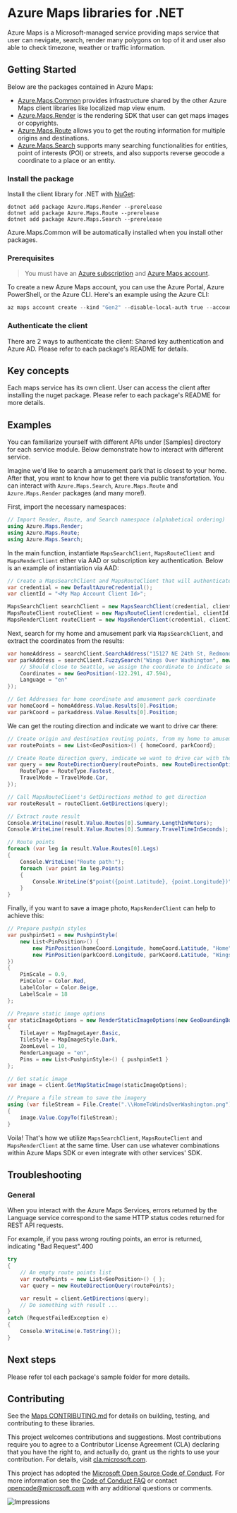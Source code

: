 # Azure Maps libraries for .NET

Azure Maps is a Microsoft-managed service providing maps service that user can nevigate, search, render many polygons on top of it and user also able to check timezone, weather or traffic information.

## Getting Started

Below are the packages contained in Azure Maps:

- [Azure.Maps.Common][common] provides infrastructure shared by the other Azure Maps client libraries like localized map view enum.
- [Azure.Maps.Render][render] is the rendering SDK that user can get maps images or copyrights.
- [Azure.Maps.Route][route] allows you to get the routing information for multiple origins and destinations.
- [Azure.Maps.Search][search] supports many searching functionalities for entities, point of interests (POI) or streets, and also supports reverse geocode a coordinate to a place or an entity.

### Install the package

Install the client library for .NET with [NuGet](https://www.nuget.org/):

```dotnetcli
dotnet add package Azure.Maps.Render --prerelease
dotnet add package Azure.Maps.Route --prerelease
dotnet add package Azure.Maps.Search --prerelease
```

Azure.Maps.Common will be automatically installed when you install other packages.

### Prerequisites

> You must have an [Azure subscription](https://azure.microsoft.com/free/dotnet/) and [Azure Maps account](https://docs.microsoft.com/azure/azure-maps/quick-demo-map-app#create-an-azure-maps-account).

To create a new Azure Maps account, you can use the Azure Portal, Azure PowerShell, or the Azure CLI. Here's an example using the Azure CLI:

```powershell
az maps account create --kind "Gen2" --disable-local-auth true --account-name "myMapAccountName" --resource-group "<resource group>" --sku "G2" --accept-tos
```

### Authenticate the client

There are 2 ways to authenticate the client: Shared key authentication and Azure AD. Please refer to each package's README for details.

## Key concepts

Each maps service has its own client. User can access the client after installing the nuget package. Please refer to each package's README for more details.

## Examples

You can familiarize yourself with different APIs under [Samples] directory for each service module. Below demonstrate how to interact with different service.

Imagine we'd like to search a amusement park that is closest to your home. After that, you want to know how to get there via public transfortation. You can interact with `Azure.Maps.Search`, `Azure.Maps.Route` and `Azure.Maps.Render` packages (and many more!).

First, import the necessary namespaces:

```C#
// Import Render, Route, and Search namespace (alphabetical ordering)
using Azure.Maps.Render;
using Azure.Maps.Route;
using Azure.Maps.Search;
```

In the main function, instantiate `MapsSearchClient`, `MapsRouteClient` and `MapsRenderClient` either via AAD or subscription key authentication. Below is an example of instantiation via AAD:

```C#
// Create a MapsSearchClient and MapsRouteClient that will authenticate through Active Directory
var credential = new DefaultAzureCredential();
var clientId = "<My Map Account Client Id>";

MapsSearchClient searchClient = new MapsSearchClient(credential, clientId);
MapsRouteClient routeClient = new MapsRouteClient(credential, clientId);
MapsRenderClient routeClient = new MapsRenderClient(credential, clientId);
```

Next, search for my home and amusement park via `MapsSearchClient`, and extract the coordinates from the results:

```C#
var homeAddress = searchClient.SearchAddress("15127 NE 24th St, Redmond, WA 98052");
var parkAddress = searchClient.FuzzySearch("Wings Over Washington", new FuzzySearchOptions {
    // Should close to Seattle, we assign the coordinate to indicate search nearby
    Coordinates = new GeoPosition(-122.291, 47.594),
    Language = "en"
});

// Get Addresses for home coordinate and amusement park coordinate
var homeCoord = homeAddress.Value.Results[0].Position;
var parkCoord = parkaddress.Value.Results[0].Position;
```

We can get the routing direction and indicate we want to drive car there:

```C#
// Create origin and destination routing points, from my home to amusement park
var routePoints = new List<GeoPosition>() { homeCoord, parkCoord};

// Create Route direction query, indicate we want to drive car with the fastest route
var query = new RouteDirectionQuery(routePoints, new RouteDirectionOptions() {
    RouteType = RouteType.Fastest,
    TravelMode = TravelMode.Car,
});

// Call MapsRouteClient's GetDirections method to get direction
var routeResult = routeClient.GetDirections(query);

// Extract route result
Console.WriteLine(result.Value.Routes[0].Summary.LengthInMeters);
Console.WriteLine(result.Value.Routes[0].Summary.TravelTimeInSeconds);

// Route points
foreach (var leg in result.Value.Routes[0].Legs)
{
    Console.WriteLine("Route path:");
    foreach (var point in leg.Points)
    {
        Console.WriteLine($"point({point.Latitude}, {point.Longitude})");
    }
}
```

Finally, if you want to save a image photo, `MapsRenderClient` can help to achieve this:

```C#
// Prepare pushpin styles
var pushpinSet1 = new PushpinStyle(
    new List<PinPosition>() {
        new PinPosition(homeCoord.Longitude, homeCoord.Latitude, "Home"),
        new PinPosition(parkCoord.Longitude, parkCoord.Latitude, "Wings Over Washington"),
})
{
    PinScale = 0.9,
    PinColor = Color.Red,
    LabelColor = Color.Beige,
    LabelScale = 18
};

// Prepare static image options
var staticImageOptions = new RenderStaticImageOptions(new GeoBoundingBox(-122.43, 47.58, -122.02, 47.7))
{
    TileLayer = MapImageLayer.Basic,
    TileStyle = MapImageStyle.Dark,
    ZoomLevel = 10,
    RenderLanguage = "en",
    Pins = new List<PushpinStyle>() { pushpinSet1 }
};

// Get static image
var image = client.GetMapStaticImage(staticImageOptions);

// Prepare a file stream to save the imagery
using (var fileStream = File.Create(".\\HomeToWindsOverWashington.png"))
{
    image.Value.CopyTo(fileStream);
}
```

Voila! That's how we utilize `MapsSearchClient`, `MapsRouteClient` and `MapsRenderClient` at the same time. User can use whatever combinations within Azure Maps SDK or even integrate with other services' SDK.

## Troubleshooting

### General

When you interact with the Azure Maps Services, errors returned by the Language service correspond to the same HTTP status codes returned for REST API requests.

For example, if you pass wrong routing points, an error is returned, indicating "Bad Request".400

```C#
try
{
    // An empty route points list
    var routePoints = new List<GeoPosition>() { };
    var query = new RouteDirectionQuery(routePoints);

    var result = client.GetDirections(query);
    // Do something with result ...
}
catch (RequestFailedException e)
{
    Console.WriteLine(e.ToString());
}
```

## Next steps

Please refer tol each package's sample folder for more details.

## Contributing

See the [Maps CONTRIBUTING.md][maps_contrib] for details on building,
testing, and contributing to these libraries.

This project welcomes contributions and suggestions.  Most contributions require
you to agree to a Contributor License Agreement (CLA) declaring that you have
the right to, and actually do, grant us the rights to use your contribution. For
details, visit [cla.microsoft.com][cla].

This project has adopted the [Microsoft Open Source Code of Conduct][coc].
For more information see the [Code of Conduct FAQ][coc_faq]
or contact [opencode@microsoft.com][coc_contact] with any
additional questions or comments.

![Impressions](https://azure-sdk-impressions.azurewebsites.net/api/impressions/azure-sdk-for-net/sdk/maps/README.png)

<!-- LINKS -->
[common]: https://github.com/dubiety/azure-sdk-for-net/tree/feature/maps-render/sdk/maps/Azure.Maps.Common
[render]: https://github.com/dubiety/azure-sdk-for-net/tree/feature/maps-render/sdk/maps/Azure.Maps.Render
[route]: https://github.com/Azure/azure-sdk-for-net/tree/main/sdk/maps/Azure.Maps.Route
[search]: https://github.com/khmic5/azure-sdk-for-net/tree/khmic/search/sdk/maps/Azure.Maps.Search
[maps_contrib]: https://github.com/Azure/azure-sdk-for-net/blob/main/sdk/maps/CONTRIBUTING.md
[cla]: https://cla.microsoft.com
[coc]: https://opensource.microsoft.com/codeofconduct/
[coc_faq]: https://opensource.microsoft.com/codeofconduct/faq/
[coc_contact]: mailto:opencode@microsoft.com
